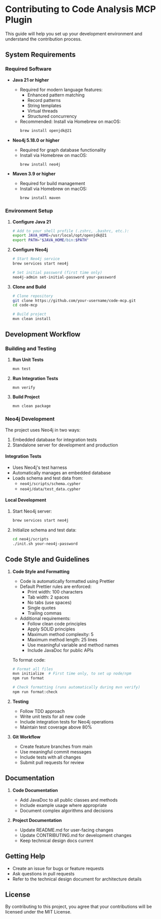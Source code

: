 # Contributing to Code Analysis MCP Plugin

This guide will help you set up your development environment and understand the contribution process.

## System Requirements

### Required Software

- **Java 21 or higher**

  - Required for modern language features:
    - Enhanced pattern matching
    - Record patterns
    - String templates
    - Virtual threads
    - Structured concurrency
  - Recommended: Install via Homebrew on macOS:
    ```bash
    brew install openjdk@21
    ```

- **Neo4j 5.18.0 or higher**

  - Required for graph database functionality
  - Install via Homebrew on macOS:
    ```bash
    brew install neo4j
    ```

- **Maven 3.9 or higher**
  - Required for build management
  - Install via Homebrew on macOS:
    ```bash
    brew install maven
    ```

### Environment Setup

1. **Configure Java 21**

   ```bash
   # Add to your shell profile (.zshrc, .bashrc, etc.):
   export JAVA_HOME=/usr/local/opt/openjdk@21
   export PATH="$JAVA_HOME/bin:$PATH"
   ```

2. **Configure Neo4j**

   ```bash
   # Start Neo4j service
   brew services start neo4j

   # Set initial password (first time only)
   neo4j-admin set-initial-password your-password
   ```

3. **Clone and Build**

   ```bash
   # Clone repository
   git clone https://github.com/your-username/code-mcp.git
   cd code-mcp

   # Build project
   mvn clean install
   ```

## Development Workflow

### Building and Testing

1. **Run Unit Tests**

   ```bash
   mvn test
   ```

2. **Run Integration Tests**

   ```bash
   mvn verify
   ```

3. **Build Project**
   ```bash
   mvn clean package
   ```

### Neo4j Development

The project uses Neo4j in two ways:

1. Embedded database for integration tests
2. Standalone server for development and production

#### Integration Tests

- Uses Neo4j's test harness
- Automatically manages an embedded database
- Loads schema and test data from:
  - `neo4j/scripts/schema.cypher`
  - `neo4j/data/test_data.cypher`

#### Local Development

1. Start Neo4j server:

   ```bash
   brew services start neo4j
   ```

2. Initialize schema and test data:
   ```bash
   cd neo4j/scripts
   ./init.sh your-neo4j-password
   ```

## Code Style and Guidelines

1. **Code Style and Formatting**

   - Code is automatically formatted using Prettier
   - Default Prettier rules are enforced:
     - Print width: 100 characters
     - Tab width: 2 spaces
     - No tabs (use spaces)
     - Single quotes
     - Trailing commas
   - Additional requirements:
     - Follow clean code principles
     - Apply SOLID principles
     - Maximum method complexity: 5
     - Maximum method length: 25 lines
     - Use meaningful variable and method names
     - Include JavaDoc for public APIs

   To format code:

   ```bash
   # Format all files
   mvn initialize  # First time only, to set up node/npm
   npm run format

   # Check formatting (runs automatically during mvn verify)
   npm run format:check
   ```

2. **Testing**

   - Follow TDD approach
   - Write unit tests for all new code
   - Include integration tests for Neo4j operations
   - Maintain test coverage above 80%

3. **Git Workflow**
   - Create feature branches from main
   - Use meaningful commit messages
   - Include tests with all changes
   - Submit pull requests for review

## Documentation

1. **Code Documentation**

   - Add JavaDoc to all public classes and methods
   - Include example usage where appropriate
   - Document complex algorithms and decisions

2. **Project Documentation**
   - Update README.md for user-facing changes
   - Update CONTRIBUTING.md for development changes
   - Keep technical design docs current

## Getting Help

- Create an issue for bugs or feature requests
- Ask questions in pull requests
- Refer to the technical design document for architecture details

## License

By contributing to this project, you agree that your contributions will be licensed under the MIT License.
